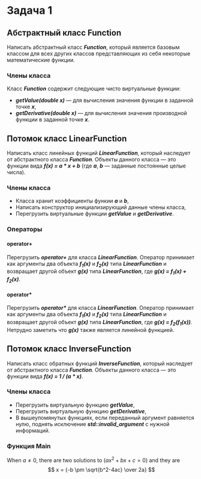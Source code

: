 # Задача 1

## Абстрактный класс Function
Написать абстрактный класс ***Function***, который является базовым классом для всех других
классов представляющих из себя некоторые математические функции.

### Члены класса
Класс ***Function*** содержит следующие чисто виртуальные функции:
* ***getValue(double x)*** — для вычисления значения функции в заданной точке ***x***,
* ***getDerivative(double x)*** — для вычисления значения производной функции в заданной точке ***x***.

## Потомок класс LinearFunction
Написать класс линейных функций ***LinearFunction***, который наследует от абстрактного класса ***Function***.
Объекты данного класса — это функции вида ***f(x) = a * x + b*** (где ***a***, ***b*** — заданные постоянные целые числа).

### Члены класса
* Класса хранит коэффициенты функии ***a*** и ***b***,
* Написать конструктор инициализирующий данные члены класса,
* Перегрузить виртуальные функции ***getValue*** и ***getDerivative***.

### Операторы

#### operator+
Перегрузить ***operator+*** для класса ***LinearFunction***.
Оператор принимает как аргументы два объекта ***f<sub>1</sub>(x)*** и ***f<sub>2</sub>(x)*** типа ***LinearFunction***
и возвращает другой объект ***g(x)*** типа ***LinearFunction***, где ***g(x) = f<sub>1</sub>(x) + f<sub>2</sub>(x)***. 

#### operator*
Перегрузить ***operator\**** для класса ***LinearFunction***.
Оператор принимает как аргументы два объекта ***f<sub>1</sub>(x)*** и ***f<sub>2</sub>(x)*** типа ***LinearFunction***
и возвращает другой объект ***g(x)*** типа ***LinearFunction***, где ***g(x) = f<sub>2</sub>(f<sub>1</sub>(x))***.
Нетрудно заметить что ***g(x)*** также является линейной функцией.

## Потомок класс InverseFunction
Написать класс обратных функций ***InverseFunction***, который наследует от абстрактного класса ***Function***.
Объекты данного класса — это функции вида ***f(x) = 1 / (a * x)***.

### Члены класса
* Перегрузить виртуальную функцию ***getValue***,
* Перегрузить виртуальную функцию ***getDerivative***,
* В вышеупомянутых функциях, если переданный аргумент равняется нулю,
поднять исключение ***std::invalid_argument*** с нужной информаций.

### Функция Main

When $a \ne 0$, there are two solutions to $(ax^2 + bx + c = 0)$ and they are
$$ x = {-b \pm \sqrt{b^2-4ac} \over 2a} $$
